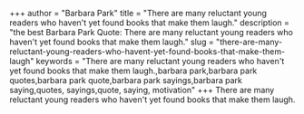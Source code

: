 +++
author = "Barbara Park"
title = "There are many reluctant young readers who haven't yet found books that make them laugh."
description = "the best Barbara Park Quote: There are many reluctant young readers who haven't yet found books that make them laugh."
slug = "there-are-many-reluctant-young-readers-who-havent-yet-found-books-that-make-them-laugh"
keywords = "There are many reluctant young readers who haven't yet found books that make them laugh.,barbara park,barbara park quotes,barbara park quote,barbara park sayings,barbara park saying,quotes, sayings,quote, saying, motivation"
+++
There are many reluctant young readers who haven't yet found books that make them laugh.
